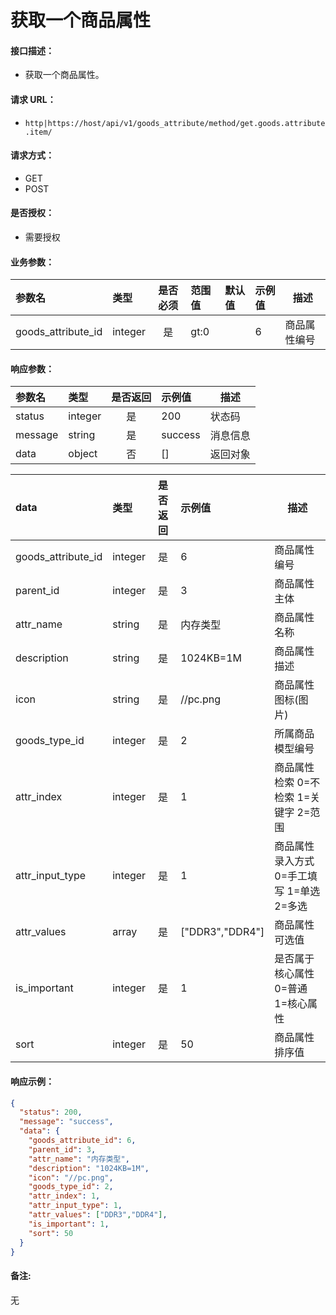 # 获取一个商品属性

#### 接口描述：
- 获取一个商品属性。

#### 请求 URL：
- `http|https://host/api/v1/goods_attribute/method/get.goods.attribute.item/`

#### 请求方式：
- GET
- POST

#### 是否授权：
- 需要授权

#### 业务参数：
|参数名|类型|是否必须|范围值|默认值|示例值|描述|
|:----|:---|:---:|:-----|:-----|:-----|-----|
|goods_attribute_id |integer |是 |gt:0 | |6 |商品属性编号 |

#### 响应参数：
|参数名|类型|是否返回|示例值|描述|
|:-----|:-----|:---:|:-----|-----|
|status |integer |是 |200 |状态码 |
|message |string |是 |success |消息信息 |
|data |object |否 |[] |返回对象 |

|data|类型|是否返回|示例值|描述|
|:-----|:-----|:---:|:-----|-----|
|goods_attribute_id |integer |是 |6 |商品属性编号 |
|parent_id |integer |是 |3 |商品属性主体 |
|attr_name |string |是 |内存类型 |商品属性名称 |
|description |string |是 |1024KB=1M |商品属性描述 |
|icon |string |是 |//pc.png |商品属性图标(图片) |
|goods_type_id |integer |是 |2 |所属商品模型编号 |
|attr_index |integer |是 |1 |商品属性检索 0=不检索 1=关键字 2=范围 |
|attr_input_type |integer |是 |1 |商品属性录入方式 0=手工填写 1=单选 2=多选 |
|attr_values |array |是 |[&#34;DDR3&#34;,&#34;DDR4&#34;] |商品属性可选值 |
|is_important |integer |是 |1 |是否属于核心属性 0=普通 1=核心属性 |
|sort |integer |是 |50 |商品属性排序值 |

#### 响应示例：
```json
{
  "status": 200,
  "message": "success",
  "data": {
    "goods_attribute_id": 6,
    "parent_id": 3,
    "attr_name": "内存类型",
    "description": "1024KB=1M",
    "icon": "//pc.png",
    "goods_type_id": 2,
    "attr_index": 1,
    "attr_input_type": 1,
    "attr_values": ["DDR3","DDR4"],
    "is_important": 1,
    "sort": 50
  }
}
```

#### 备注:
无